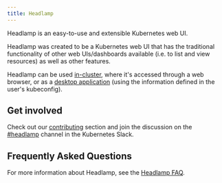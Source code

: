 ```yaml
---
title: Headlamp
---
```


Headlamp is an easy-to-use and extensible Kubernetes web UI.

Headlamp was created to be a Kubernetes web UI that has the traditional functionality of other
web UIs/dashboards available (i.e. to list and view resources) as well as other features.

Headlamp can be used [in-cluster](./installation/in-cluster), where it's accessed through a web browser,
or as a [desktop application](./installation/desktop) (using the information defined in the user's
kubeconfig).

## Get involved

Check out our [contributing](./contributing.md) section and join the
discussion on the
[#headlamp](https://kubernetes.slack.com/messages/headlamp) channel
in the Kubernetes Slack.

## Frequently Asked Questions

For more information about Headlamp, see the [Headlamp FAQ](https://www.headlamp.dev/docs/latest/faq).
